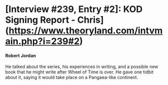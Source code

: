 # [Interview #239, Entry #2]: KOD Signing Report - Chris](https://www.theoryland.com/intvmain.php?i=239#2)

#### Robert Jordan

He talked about the series, his experiences in writing, and a possible new book that he might write after Wheel of Time is over. He gave one tidbit about it, saying it would take place on a Pangaea-like continent.

